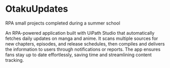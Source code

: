 # OtakuUpdates
RPA small projects completed during a summer school

An RPA-powered application built with UiPath Studio that automatically fetches daily updates on manga and anime. It scans multiple sources for new chapters, episodes, and release schedules, then compiles and delivers the information to users through notifications or reports. The app ensures fans stay up to date effortlessly, saving time and streamlining content tracking.
